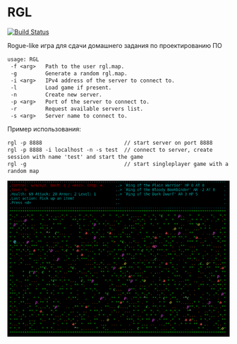 # RGL
[![Build Status](https://travis-ci.org/Fatalll/RGL.svg?branch=task-3-akhoroshev-save)](https://travis-ci.org/Fatalll/RGL)

Rogue-like игра для сдачи домашнего задания по проектированию ПО

```
usage: RGL
 -f <arg>   Path to the user rgl.map.
 -g         Generate a random rgl.map.
 -i <arg>   IPv4 address of the server to connect to.
 -l         Load game if present.
 -n         Create new server.
 -p <arg>   Port of the server to connect to.
 -r         Request available servers list.
 -s <arg>   Server name to connect to.
```
  
Пример использования:

```
rgl -p 8888                          // start server on port 8888
rgl -p 8888 -i localhost -n -s test  // connect to server, create session with name 'test' and start the game
rgl -g                               // start singleplayer game with a random map
```


![alt text](./doc/shot.png)
